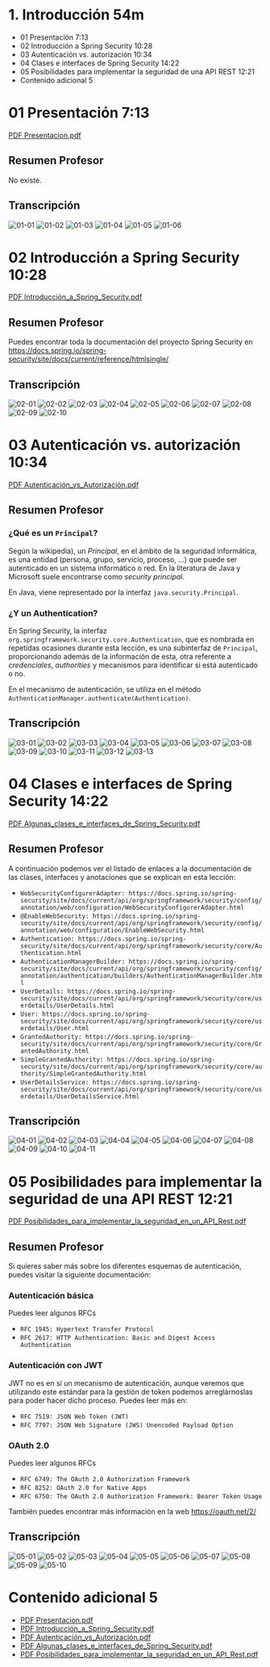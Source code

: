 # 1. Introducción 54m

* 01 Presentación 7:13 
* 02 Introducción a Spring Security 10:28 
* 03 Autenticación vs. autorización 10:34 
* 04 Clases e interfaces de Spring Security 14:22 
* 05 Posibilidades para implementar la seguridad de una API REST 12:21 
* Contenido adicional  5

# 01 Presentación 7:13

[PDF Presentacion.pdf](pdfs/00_Presentacion.pdf)

## Resumen Profesor

No existe.

## Transcripción

![01-01](images/01-01.png)
![01-02](images/01-02.png)
![01-03](images/01-03.png)
![01-04](images/01-04.png)
![01-05](images/01-05.png)
![01-06](images/01-06.png)

# 02 Introducción a Spring Security 10:28 

[PDF Introducción_a_Spring_Security.pdf](pdfs/01_Introducción_a_Spring_Security.pdf)

## Resumen Profesor

Puedes encontrar toda la documentación del proyecto Spring Security en https://docs.spring.io/spring-security/site/docs/current/reference/htmlsingle/

## Transcripción

![02-01](images/02-01.png)
![02-02](images/02-02.png)
![02-03](images/02-03.png)
![02-04](images/02-04.png)
![02-05](images/02-05.png)
![02-06](images/02-06.png)
![02-07](images/02-07.png)
![02-08](images/02-08.png)
![02-09](images/02-09.png)
![02-10](images/02-10.png)

# 03 Autenticación vs. autorización 10:34 

[PDF Autenticación_vs_Autorización.pdf](pdfs/02_Autenticación_vs_Autorización.pdf)

## Resumen Profesor

### ¿Qué es un `Principal`?

Según la wikipedia), un *Principal*, en el ámbito de la seguridad informática, es una entidad (persona, grupo, servicio, proceso, …) que puede ser autenticado en un sistema informático o red. En la literatura de Java y Microsoft suele encontrarse como *security principal*.

En Java, viene representado por la interfaz `java.security.Principal`.

### ¿Y un Authentication?

En Spring Security, la interfaz `org.springframework.security.core.Authentication`, que es nombrada en repetidas ocasiones durante esta lección, es una subinterfaz de `Principal`, proporcionando además de la información de esta, otra referente a *credenciales*, *authorities* y mecanismos para identificar si está autenticado o no.

En el mecanismo de autenticación, se utiliza en el método `AuthenticationManager.authenticate(Authentication)`.

## Transcripción

![03-01](images/03-01.png)
![03-02](images/03-02.png)
![03-03](images/03-03.png)
![03-04](images/03-04.png)
![03-05](images/03-05.png)
![03-06](images/03-06.png)
![03-07](images/03-07.png)
![03-08](images/03-08.png)
![03-09](images/03-09.png)
![03-10](images/03-10.png)
![03-11](images/03-11.png)
![03-12](images/03-12.png)
![03-13](images/03-13.png)

# 04 Clases e interfaces de Spring Security 14:22 

[PDF Algunas_clases_e_interfaces_de_Spring_Security.pdf](pdfs/03_Algunas_clases_e_interfaces_de_Spring_Security.pdf)

## Resumen Profesor

A continuación podemos ver el listado de enlaces a la documentación de las clases, interfaces y anotaciones que se explican en esta lección:

* `WebSecurityConfigurerAdapter: https://docs.spring.io/spring-security/site/docs/current/api/org/springframework/security/config/annotation/web/configuration/WebSecurityConfigurerAdapter.html`
* `@EnableWebSecurity: https://docs.spring.io/spring-security/site/docs/current/api/org/springframework/security/config/annotation/web/configuration/EnableWebSecurity.html`
* `Authentication: https://docs.spring.io/spring-security/site/docs/current/api/org/springframework/security/core/Authentication.html`
* `AuthenticationManagerBuilder: https://docs.spring.io/spring-security/site/docs/current/api/org/springframework/security/config/annotation/authentication/builders/AuthenticationManagerBuilder.html`
* `UserDetails: https://docs.spring.io/spring-security/site/docs/current/api/org/springframework/security/core/userdetails/UserDetails.html`
* `User: https://docs.spring.io/spring-security/site/docs/current/api/org/springframework/security/core/userdetails/User.html`
* `GrantedAuthority: https://docs.spring.io/spring-security/site/docs/current/api/org/springframework/security/core/GrantedAuthority.html`
* `SimpleGrantedAuthority: https://docs.spring.io/spring-security/site/docs/current/api/org/springframework/security/core/authority/SimpleGrantedAuthority.html`
* `UserDetailsService: https://docs.spring.io/spring-security/site/docs/current/api/org/springframework/security/core/userdetails/UserDetailsService.html`

## Transcripción

![04-01](images/04-01.png)
![04-02](images/04-02.png)
![04-03](images/04-03.png)
![04-04](images/04-04.png)
![04-05](images/04-05.png)
![04-06](images/04-06.png)
![04-07](images/04-07.png)
![04-08](images/04-08.png)
![04-09](images/04-09.png)
![04-10](images/04-10.png)
![04-11](images/04-11.png)

# 05 Posibilidades para implementar la seguridad de una API REST 12:21 

[PDF Posibilidades_para_implementar_la_seguridad_en_un_API_Rest.pdf](pdfs/04_Posibilidades_para_implementar_la_seguridad_en_un_API_Rest.pdf)

## Resumen Profesor

Si quieres saber más sobre los diferentes esquemas de autenticación, puedes visitar la siguiente documentación:

### Autenticación básica

Puedes leer algunos RFCs

* `RFC 1945: Hypertext Transfer Protocol`
* `RFC 2617: HTTP Authentication: Basic and Digest Access Authentication`

### Autenticación con JWT

JWT no es en sí un mecanismo de autenticación, aunque veremos que utilizando este estándar para la gestión de token podemos arreglárnoslas para poder hacer dicho proceso. Puedes leer más en:

* `RFC 7519: JSON Web Token (JWT)`
* `RFC 7797: JSON Web Signature (JWS) Unencoded Payload Option`

### OAuth 2.0

Puedes leer algunos RFCs

* `RFC 6749: The OAuth 2.0 Authorization Framework`
* `RFC 8252: OAuth 2.0 for Native Apps`
* `RFC 6750: The OAuth 2.0 Authorization Framework: Bearer Token Usage`

También puedes encontrar más información en la web https://oauth.net/2/

## Transcripción

![05-01](images/05-01.png)
![05-02](images/05-02.png)
![05-03](images/05-03.png)
![05-04](images/05-04.png)
![05-05](images/05-05.png)
![05-06](images/05-06.png)
![05-07](images/05-07.png)
![05-08](images/05-08.png)
![05-09](images/05-09.png)
![05-10](images/05-10.png)

# Contenido adicional  5

* [PDF Presentacion.pdf](pdfs/00_Presentacion.pdf)
* [PDF Introducción_a_Spring_Security.pdf](pdfs/01_Introducción_a_Spring_Security.pdf)
* [PDF Autenticación_vs_Autorización.pdf](pdfs/02_Autenticación_vs_Autorización.pdf)
* [PDF Algunas_clases_e_interfaces_de_Spring_Security.pdf](pdfs/03_Algunas_clases_e_interfaces_de_Spring_Security.pdf)
* [PDF Posibilidades_para_implementar_la_seguridad_en_un_API_Rest.pdf](pdfs/04_Posibilidades_para_implementar_la_seguridad_en_un_API_Rest.pdf)
